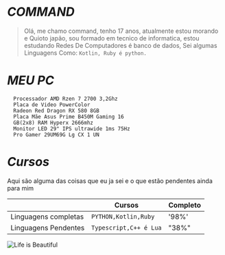 #                                                                    *COMMAND*

  

> Olá, me chamo command, tenho 17 anos, atualmente estou morando e
>     Quioto japão, sou formado em tecnico de informatica, estou estudando
>     Redes De Computadores é banco de dados, Sei algumas Linguagens Como:
>     `Kotlin, Ruby é python.`





#                                                                    *MEU PC*

      Processador AMD Rzen 7 2700 3,2Ghz 
      Placa de Video PowerColor
      Radeon Red Dragon RX 580 8GB 
      Placa Mãe Asus Prime B450M Gaming 16
      GB(2x8) RAM Hyperx 2666mhz
      Monitor LED 29" IPS ultrawide 1ms 75Hz
      Pro Gamer 29UM69G Lg CX 1 UN


#                                                                    *Cursos*

Aqui são alguma das coisas que eu ja sei e o que estão pendentes ainda para mim

|                |Cursos                          |Completo                         |
|----------------|-------------------------------|-----------------------------|
|Linguagens completas|`PYTHON,Kotlin,Ruby`            |'98%'            |
|Linguagens Pendentes          |`Typescript,C++ é Lua`            |"38%"            |


![Life is Beautiful](https://i.pinimg.com/originals/d6/76/59/d6765948e33b37183495b64de46b0b41.jpg)
